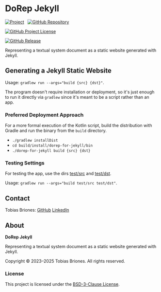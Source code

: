 <!-- Copyright (c) 2025 Tobias Briones. All rights reserved. -->
<!-- SPDX-License-Identifier: BSD-3-Clause -->
<!-- This file is part of https://github.com/texsydo/dorep-jekyll -->

# DoRep Jekyll

[![Project](https://mathswe-ops-services.tobiasbriones-dev.workers.dev/badge/project/texsydo)](https://tsd.math.software#dorep-jekyll)
&nbsp;
[![GitHub Repository](https://img.shields.io/static/v1?label=GITHUB&message=REPOSITORY&labelColor=555&color=0277bd&style=for-the-badge&logo=GITHUB)](https://github.com/texsydo/dorep-jekyll)

[![GitHub Project License](https://img.shields.io/github/license/texsydo/dorep-jekyll.svg?style=flat-square)](https://github.com/texsydo/dorep-jekyll/blob/main/LICENSE)

[![GitHub Release](https://mathswe-ops-services.tobiasbriones-dev.workers.dev/badge/version/github/texsydo/dorep-jekyll)](https://github.com/texsydo/dorep-jekyll/releases/latest)

Representing a textual system document as a static website generated with
Jekyll.

## Generating a Jekyll Static Website

Usage: `gradlew run --args="build {src} {dst}"`.

The program doesn't require installation or deployment, so it's just enough to
run it directly via `gradlew` since it's meant to be a script rather than an
app.

### Preferred Deployment Approach

For a more formal execution of the Kotlin script, build the distribution 
with Gradle and run the binary from the `build` directory.

- `./gradlew installDist`
- `cd build/install/dorep-for-jekyll/bin`
- `./dorep-for-jekyll build {src} {dst}`

### Testing Settings

For testing the app, use the dirs [test/src](test/src) and [test/dst](test/dst).

Usage: `gradlew run --args="build test/src test/dst"`.

## Contact

Tobias Briones: [GitHub](https://github.com/tobiasbriones)
[LinkedIn](https://linkedin.com/in/tobiasbriones)

## About

**DoRep Jekyll**

Representing a textual system document as a static website generated with
Jekyll.

Copyright © 2023–2025 Tobias Briones. All rights reserved.

### License

This project is licensed under the
[BSD-3-Clause License](LICENSE).
